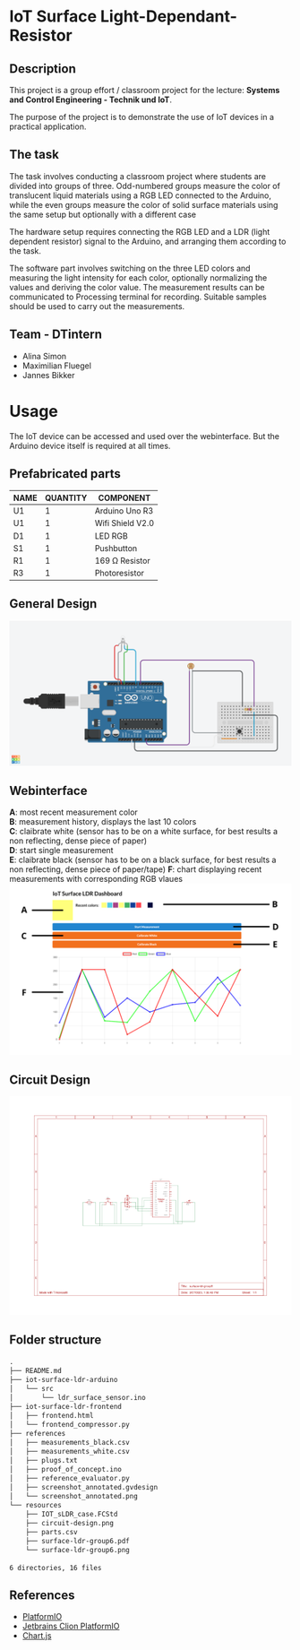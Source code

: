 # IoT Surface Light-Dependant-Resistor
## Description

This project is a group effort / classroom project for the lecture: **Systems and Control Engineering - Technik und IoT**.


The purpose of the project is to demonstrate the use of IoT devices in a practical application.

## The task
The task involves conducting a classroom project where students are divided into groups of three. Odd-numbered groups measure the color of translucent liquid materials using a RGB LED connected to the Arduino, while the even groups measure the color of solid surface materials using the same setup but optionally with a different case  

The hardware setup requires connecting the RGB LED and a LDR (light dependent resistor) signal to the Arduino, and arranging them according to the task.  

The software part involves switching on the three LED colors and measuring the light intensity for each color, optionally normalizing the values and deriving the color value. The measurement results can be communicated to Processing terminal for recording. Suitable samples should be used to carry out the measurements.

## Team - DTintern
- Alina Simon
- Maximilian Fluegel 
- Jannes Bikker 

# Usage

The IoT device can be accessed and used over the webinterface. But the Arduino device itself is required at all times.

## Prefabricated parts

| NAME | QUANTITY | COMPONENT      |
|------|----------|----------------|
| U1   | 1        | Arduino Uno R3 |
| U1   | 1        | Wifi Shield V2.0|
| D1   | 1        | LED RGB        |
| S1   | 1        | Pushbutton     |
| R1   | 1        | 169 Ω Resistor |
| R3   | 1        | Photoresistor  |

## General Design
![Design](resources/surface-ldr-group6.png)

## Webinterface
**A**: most recent measurement color  
**B**: measurement history, displays the last 10 colors  
**C**: claibrate white (sensor has to be on a white surface, for best results a non reflecting, dense piece of paper)  
**D**:  start single measurement  
**E**: claibrate black (sensor has to be on a black surface, for best results a non reflecting, dense piece of paper/tape)
**F**: chart displaying recent measurements with corresponding RGB vlaues 
![Webinterface](/references/screenshot_annotated.png)

## Circuit Design
![Circuit Design](/resources/circuit-design.png "MarineGEO logo")

## Folder structure

```
.
├── README.md
├── iot-surface-ldr-arduino
│   └── src
│       └── ldr_surface_sensor.ino
├── iot-surface-ldr-frontend
│   ├── frontend.html
│   └── frontend_compressor.py
├── references
│   ├── measurements_black.csv
│   ├── measurements_white.csv
│   ├── plugs.txt
│   ├── proof_of_concept.ino
│   ├── reference_evaluator.py
│   ├── screenshot_annotated.gvdesign
│   └── screenshot_annotated.png
└── resources
    ├── IOT_sLDR_case.FCStd
    ├── circuit-design.png
    ├── parts.csv
    ├── surface-ldr-group6.pdf
    └── surface-ldr-group6.png

6 directories, 16 files
```

## References

- [PlatformIO](https://platformio.org/)
- [Jetbrains Clion PlatformIO](https://www.jetbrains.com/help/clion/platformio.html)
- [Chart.js](https://www.chartjs.org/)